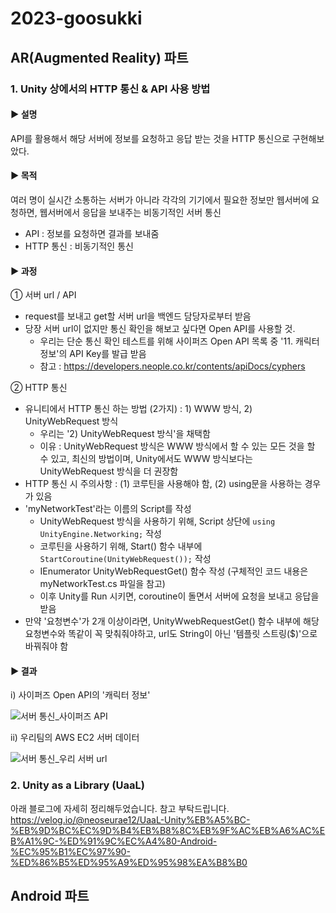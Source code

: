 # 2023-goosukki

## AR(Augmented Reality) 파트

### 1. Unity 상에서의 HTTP 통신 & API 사용 방법

#### ▶ 설명
API를 활용해서 해당 서버에 정보를 요청하고 응답 받는 것을 HTTP 통신으로 구현해보았다.

#### ▶ 목적
여러 명이 실시간 소통하는 서버가 아니라 각각의 기기에서 필요한 정보만 웹서버에 요청하면, 웹서버에서 응답을 보내주는 비동기적인 서버 통신
- API : 정보를 요청하면 결과를 보내줌
- HTTP 통신 : 비동기적인 통신

#### ▶ 과정

① 서버 url / API
- request를 보내고 get할 서버 url을 백엔드 담당자로부터 받음
- 당장 서버 url이 없지만 통신 확인을 해보고 싶다면 Open API를 사용할 것.
	- 우리는 단순 통신 확인 테스트를 위해 사이퍼즈 Open API 목록 중 '11. 캐릭터 정보'의 API Key를 발급 받음
	- 참고 : https://developers.neople.co.kr/contents/apiDocs/cyphers

② HTTP 통신
- 유니티에서 HTTP 통신 하는 방법 (2가지) : 1) WWW 방식, 2) UnityWebRequest 방식
	- 우리는 '2) UnityWebRequest 방식'을 채택함
	- 이유 :  UnityWebRequest 방식은 WWW 방식에서 할 수 있는 모든 것을 할 수 있고, 최신의 방법이며, Unity에서도 WWW 방식보다는 UnityWebRequest 방식을 더 권장함
- HTTP 통신 시 주의사항 : (1) 코루틴을 사용해야 함, (2) using문을 사용하는 경우가 있음
- 'myNetworkTest'라는 이름의 Script를 작성
	- UnityWebRequest 방식을 사용하기 위해, Script 상단에 `using UnityEngine.Networking;` 작성
	- 코루틴을 사용하기 위해, Start() 함수 내부에 `StartCoroutine(UnityWebRequest());` 작성
	- IEnumerator UnityWebRequestGet() 함수 작성 (구체적인 코드 내용은 myNetworkTest.cs 파일을 참고)
	- 이후 Unity를 Run 시키면, coroutine이 돌면서 서버에 요청을 보내고 응답을 받음
- 만약 '요청변수'가 2개 이상이라면, UnityWwebRequestGet() 함수 내부에 해당 요청변수와 똑같이 꼭 맞춰줘야하고, url도 String이 아닌 '템플릿 스트링($)'으로 바꿔줘야 함

#### ▶ 결과

i) 사이퍼즈 Open API의 '캐릭터 정보'

![서버 통신_사이퍼즈 API](https://github.com/EwhaARchive/2023-goosukki/assets/87654809/c91bcc46-3f29-440e-8ed7-8ed75d92f0aa)

ii) 우리팀의 AWS EC2 서버 데이터

![서버 통신_우리 서버 url](https://github.com/EwhaARchive/2023-goosukki/assets/87654809/0d6735ce-448a-4dd5-941f-137c318bd1f6)

### 2. Unity as a Library (UaaL)

아래 블로그에 자세히 정리해두었습니다. 참고 부탁드립니다.
https://velog.io/@neoseurae12/UaaL-Unity%EB%A5%BC-%EB%9D%BC%EC%9D%B4%EB%B8%8C%EB%9F%AC%EB%A6%AC%EB%A1%9C-%ED%91%9C%EC%A4%80-Android-%EC%95%B1%EC%97%90-%ED%86%B5%ED%95%A9%ED%95%98%EA%B8%B0


## Android 파트
